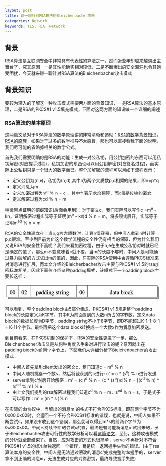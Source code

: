 ```yaml
---
layout: post
title: 聊一聊针对RSA算法的Bleichenbacher攻击
categories: Network
keywords: TLS, RSA, Network
---
```


## 背景       
RSA算法是互联网安全中非常具有代表性的算法之一，然而近些年却越来越淡出主舞台了，究其原因，一是其性能确实相对较低，二是不断爆出的安全漏洞也令其饱受困扰，今天就来聊一聊针对RSA算法的Bleichenbacher攻击模式


## 背景知识
要较为深入的了解这一种攻击模式需要两方面的背景知识，一是RSA算法的基本原理，二是RSA的PKCS#1 v1.5填充模式，下面对这两方面的知识做一个详细的阐述

### RSA算法的基本原理
这两篇文章对于RSA算法的数学原理讲的非常清晰和透彻：[RSA的数学背景知识](http://www.ruanyifeng.com/blog/2013/06/rsa_algorithm_part_one.html?spm=ata.21736010.0.0.6ff25c18D2agzb)，[RSA的原理](http://www.ruanyifeng.com/blog/2013/07/rsa_algorithm_part_two.html?spm=ata.21736010.0.0.6ff25c18D2agzb)，如果对于过多的数学推导不太感冒，那也可以直接看我下面的说明，我们尽可能的省略掉相关的数学公式。

首先我们需要明确的是RSA的功能：生成一对公私钥，用公钥加密的东西可以用私钥解密(对应握手过程)，私钥加密的东西也可以用公钥解密(对应签名过程)，而实际上公私钥只是一个很大的数字而已。整个加解密的流程可以用如下流程表示：

- 定义公钥为(n,e)，私钥为(n,d),其中n为两个大质数p,q相乘的结果，即n=p*q
- 定义消息为m
- 定义加密过程为m<sup>e</sup>  %  n = c ，其中%表示求余预算，而c则是传输的密文
- 定义解密过程为cd  %  n = m

稍微带点证明的前缀知识(后面会用到)：对于密文c，我们实际可以写作c =m<sup>e</sup> - kn，证明解密过程实际等于证明(m<sup>e</sup> - kn)d % n = m，将多项式展开，实际等于证明m<sup>ed</sup> % n = m

RSA的安全性建立在：当p,q为大质数时，计算n很容易，但中间人拿到n时计算p,q很难。至少到目前为止这个数学流程的安全性仍有相当的保障，但为什么我们又说RSA的安全性不高呢？我们来看加密过程，由于n,e在生成公私钥对时就已经是确定的值了，那么m不变意味着c就不变，当m的长度不够时，中间人是可能通过暴力破解的方式试出m的值的，因此，在实际的RSA使用中会遵循PKCS标准来对消息进行扩展，而本文介绍的Bleichenbacher攻击主要与PKCS#1 v1.5的rsa加密标准相关，因此下面仅介绍这种padding模式，该模式下一个padding block主要长这样：

![](/images/self-drawn/rsa_attack/padding.png)

可以看到，整个padding block由5部分组成，PKCS#1 v1.5规定整个padding block的长度定义为K字节，其中K为前面提到的大数n所占的字节数，定义data block的数据长度为D字节，padding string不小于8字节，即D不能超过K-1-1-8-1 = K-11个字节。最终再把这个data block转换成一个大数x作为消息加密发送。

到目前看来，在PKCS机制的保护下，RSA的安全性更进了一步，那么Bleichenbacher攻击又是从何种角度入手来对进行攻击的呢？原因就出在padding block的前两个字节上，下面我们来详细分析下Bleichenbacher的攻击模式：

- 中间人首先拿到client发出的密文c，我们知道c = m<sup>e</sup> % n
- 中间人随机挑选一个数s，然后将截获到的c进行: c' = c * (s<sup>e</sup>) % n进行发送
- server拿到c'然后开始解密：m' = (c')<sup>d</sup> % n = (c * (s<sup>e</sup>))d % n = [(c<sup>d</sup> % n) * (s<sup>ed</sup> % n)] % n
- 由上文我们提到的rsa解密过程我们知道c<sup>d</sup> % n = m，s<sup>ed</sup> % n = s，于是式子可以写作：m' = (m * s )% n

在实际的tls协议中，当解出的消息m'的格式不符合PKCS标准，即前两个字节不为0x00,0x02时，会返回一个不符合PKCS#1标准的错误，也就是说，中间人如果不断尝试s，如果没有收到这个错误，那么就可以得到m*s的前两个字节为0x00,0x02。中间人持续不断的尝试s的值，最终是有可能将消息m试出来的，关于Bleichenbacher攻击可行性的数学分析可以看[这篇论文](https://archiv.infsec.ethz.ch/education/fs08/secsem/Bleichenbacher98.pdf?spm=ata.21736010.0.0.6ff25c18D2agzb&file=Bleichenbacher98.pdf)，至此，这种攻击模式的分析就全部结束了。当然，应对攻击的方式也很简单，server不再针对不符合PKCS#1 v1.5的标准单独返回一个错误，而是统一返回握手失败的错误。(由于rsa算法本身的安全性，中间人是无法通过篡改的消息c'完成完整的tls握手的，server拿不到正确的消息m，无法生成对应的对称密钥，最终导致握手失败)